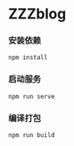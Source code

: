 # ZZZblog
### 安装依赖
```
npm install
```

### 启动服务
```
npm run serve
```

### 编译打包
```
npm run build
```

